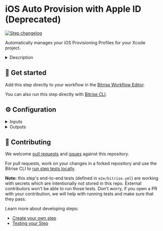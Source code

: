 # iOS Auto Provision with Apple ID (Deprecated)

[![Step changelog](https://shields.io/github/v/release/bitrise-steplib/steps-ios-auto-provision?include_prereleases&label=changelog&color=blueviolet)](https://github.com/bitrise-steplib/steps-ios-auto-provision/releases)

Automatically manages your iOS Provisioning Profiles for your Xcode project.

<details>
<summary>Description</summary>

### This Step has been deprecated in favour of the new automatic code signing options on Bitrise.
You can read more about these changes in our blog post: [https://blog.bitrise.io/post/simplifying-automatic-code-signing-on-bitrise](https://blog.bitrise.io/post/simplifying-automatic-code-signing-on-bitrise).

#### Option A)
The latest versions of the [Xcode Archive & Export for iOS](https://www.bitrise.io/integrations/steps/xcode-archive), [Xcode Build for testing for iOS](https://www.bitrise.io/integrations/steps/xcode-build-for-test), and the [Export iOS and tvOS Xcode archive](https://www.bitrise.io/integrations/steps/xcode-archive) Steps have built-in automatic code signing.
We recommend removing this Step from your Workflow and using the automatic code signing feature in the Steps mentioned above.

#### Option B)
If you are not using any of the mentioned Xcode Steps, then you can replace
this iOS Auto Provision Step with the [Manage iOS Code signing](https://www.bitrise.io/integrations/steps/manage-ios-code-signing) Step.

### Description
The [Step](https://devcenter.bitrise.io/getting-started/configuring-bitrise-steps-that-require-apple-developer-account-data/#ios-auto-provision-with-apple-id-step) uses session-based authentication to connect to an Apple Developer account. In addition to an Apple ID and password, it also stores the 2-factor authentication (2FA) code you provide.

Please note that the [iOS Auto Provision with App Store Connect API](https://app.bitrise.io/integrations/steps/ios-auto-provision-appstoreconnect) Step uses the official [App Store Connect API](https://developer.apple.com/documentation/appstoreconnectapi/generating_tokens_for_api_requests) instead of the old session-based method.

The **iOS Auto Provision with Apple ID** Step supports in Xcode managed and manual code signing in the following ways:

In the case of Xcode managed code signing projects, the Step:
- Downloads the Xcode managed Provisioning Profiles and installs them for the build.
- Installs the provided code signing certificates into the Keychain.
In the case of manual code signing projects, the Step:
- Ensures that the Application Identifier exists on the Apple Developer Portal.
- Ensures that the project's Capabilities are set correctly in the Application Identifier.
- Ensures that the Provisioning Profiles exist on the Apple Developer Portal and are installed for the build.
- Ensures that all the available Test Devices exist on the Apple Developer Portal and are included in the Provisioning Profiles.
- Installs the provided code signing certificates into the Keychain.

### Configuring the Step

Before you start configuring the Step, make sure you've completed the following requirements:
- You've [defining your Apple Developer Account to Bitrise](https://devcenter.bitrise.io/getting-started/configuring-bitrise-steps-that-require-apple-developer-account-data/#defining-your-apple-developer-account-to-bitrise-1).
- You've [assigned an Apple Developer Account for your app](https://devcenter.bitrise.io/getting-started/configuring-bitrise-steps-that-require-apple-developer-account-data/#assigning-an-apple-developer-account-for-your-app-1).

To configure the Step:
Once you've completed the above requirements, there is very little configuration needed to this Step.
1. Add the **iOS Auto Provision with Apple ID** Step after any dependency installer Step in your Workflow, such as **Run CocoaPods install** or **Carthage**.
2. Click the Step to edit its input fields. You can see that the **Distribution type**, **Xcode Project (or Workspace) path**, and the **Scheme name** inputs are automatically filled out for you.
3. If your Developer Portal Account belongs to multiple development teams, add the **Developer Portal team ID** to manage the project's code signing files, for example '1MZX23ABCD4'. If that's not the case, you can still add it to manage the Provisioning Profiles with a different team than the one set in your project. If you leave it empty, the team defined by the project will be used.
4. If you wish to overwrite the configuration defined in your Scheme (for example, Debug, Release), you can do so in the **Configuration name** input.
5. If Xcode managed signing is enabled in the iOS app, check the value of the **Should the step try to generate Provisioning Profiles even if Xcode managed signing is enabled in the Xcode project?** input.
- If it’s set to 'no', the Step will look for an Xcode Managed Provisioning Profile on the Apple Developer Portal.
- If it’s set to 'yes', the Step will generate a new manual provisioning profile on the Apple Developer portal for the project.
This input has no effect in the case of Manual code signing projects.
6. **The minimum days the Provisioning Profile should be valid** lets you specify how long a Provisioning Profile should be valid to sign an iOS app. By default it will only renew the Provisioning Profile when it expires.

### Troubleshooting
Please note that the 2FA code is only valid for 30 days. 
When the 2FA code expires, you will need to re-authenticate to provide a new code. 
Go to the Apple Developer Account of the **Account settings** page, it will automatically ask for the 2FA code to authenticate again. 
There will be a list of the Apple Developer accounts that you have defined. To the far right of each, there are 3 dots. 
Click the dots and select **Re-authenticate (2SA/2FA)**.

### Useful links
- [Managing code signing files - automatic provisioning](https://devcenter.bitrise.io/code-signing/ios-code-signing/ios-auto-provisioning/#configuring-ios-auto-provisioning)
- [iOS code signing troubleshooting](https://devcenter.bitrise.io/code-signing/ios-code-signing/ios-code-signing-troubleshooting/)

### Related Steps
- [iOS Auto Provision with App Store Connect API](https://app.bitrise.io/integrations/steps/ios-auto-provision-appstoreconnect)
- [Xcode Archive & Export](https://www.bitrise.io/integrations/steps/xcode-archive)
</details>

## 🧩 Get started

Add this step directly to your workflow in the [Bitrise Workflow Editor](https://devcenter.bitrise.io/steps-and-workflows/steps-and-workflows-index/).

You can also run this step directly with [Bitrise CLI](https://github.com/bitrise-io/bitrise).

## ⚙️ Configuration

<details>
<summary>Inputs</summary>

| Key | Description | Flags | Default |
| --- | --- | --- | --- |
| `distribution_type` | Describes how Xcode should sign your project. | required | `development` |
| `team_id` | The Developer Portal team to manage the project's code signing files. __If your Developer Portal Account belongs to multiple development team, this input is required!__ Otherwise specify this input if you want to manage the Provisioning Profiles with a different team than the one set in your project. If you leave it empty the team defined by the project will be used. __Example:__ `1MZX23ABCD4` |  |  |
| `project_path` | A `.xcodeproj` or `.xcworkspace` path. | required | `$BITRISE_PROJECT_PATH` |
| `scheme` | The Xcode Scheme to use. | required | `$BITRISE_SCHEME` |
| `configuration` | The Xcode Configuration to use. By default your Scheme defines which Configuration (Debug, Release, ...) should be used, but you can overwrite it with this option. |  |  |
| `generate_profiles` | In the case of __Xcode managed code signing__ projects, by default the step downloads and installs the Xcode managed Provisioning Profiles. If this input is set to: `yes`, the step will try to manage the Provisioning Profiles by itself (__like in the case of Manual code signing projects__), the step will fall back to use the Xcode managed Provisioning Profiles if there is an issue. __This input has no effect in the case of Manual codesigning projects.__ |  | `no` |
| `register_test_devices` | If set the step will register known test devices on Bitrise from team members with the Apple Developer Portal. Note that setting this to "yes" may cause devices to be registered against your limited quantity of test devices in the Apple Developer Portal, which can only be removed once annually during your renewal window. |  | `no` |
| `min_profile_days_valid` | Sometimes you want to sign an app with a Provisioning Profile that is valid for at least 'x' days. For example, an enterprise app won't open if your Provisioning Profile is expired. With this parameter, you can have a Provisioning Profile that's at least valid for 'x' days.  By default (0) it just renews the Provisioning Profile when expired. |  | `0` |
| `verbose_log` | Enable verbose logging? | required | `no` |
| `certificate_urls` | URLs of the certificates to download. Multiple URLs can be specified, separated by a pipe (`\|`) character, you can specify a local path as well, using the `file://` scheme. __Provide a development certificate__ url, to ensure development code signing files for the project and __also provide a distribution certificate__ url, to ensure distribution code signing files for your project. __Example:__ `file://./development/certificate/path\|https://distribution/certificate/url`  | required, sensitive | `$BITRISE_CERTIFICATE_URL` |
| `passphrases` | Certificate passphrases. Multiple passphrases can be specified, separated by a pipe (`\|`) character. __Specified certificate passphrase count should match the count of the certificate URLs.__ For example, (1 certificate with empty passphrase, 1 certificate with non-empty passphrase) `\|distribution-passphrase`.  | required, sensitive | `$BITRISE_CERTIFICATE_PASSPHRASE` |
| `keychain_path` | The Keychain path. | required | `$HOME/Library/Keychains/login.keychain` |
| `keychain_password` | The Keychain's password. | required, sensitive | `$BITRISE_KEYCHAIN_PASSWORD` |
| `build_url` | Bitrise build URL. | required | `$BITRISE_BUILD_URL` |
| `build_api_token` | Bitrise build API token. | required, sensitive | `$BITRISE_BUILD_API_TOKEN` |
</details>

<details>
<summary>Outputs</summary>

| Environment Variable | Description |
| --- | --- |
| `BITRISE_EXPORT_METHOD` | The selected distribution type. One of these: `development`, `app-store`, `ad-hoc` or `enterprise`. |
| `BITRISE_DEVELOPER_TEAM` | The development team's ID. Example: `1MZX23ABCD4` |
| `BITRISE_DEVELOPMENT_CODESIGN_IDENTITY` | The development code signing identity's name. For example, `iPhone Developer: Bitrise Bot (VV2J4SV8V4)`. |
| `BITRISE_PRODUCTION_CODESIGN_IDENTITY` | The production code signing identity's name. Example: `iPhone Distribution: Bitrise Bot (VV2J4SV8V4)` |
| `BITRISE_DEVELOPMENT_PROFILE` | The main target's development provisioning profile's UUID. Example: `c5be4123-1234-4f9d-9843-0d9be985a068` |
| `BITRISE_PRODUCTION_PROFILE` | The main target's production provisioning profile UUID. Example: `c5be4123-1234-4f9d-9843-0d9be985a068` |
</details>

## 🙋 Contributing

We welcome [pull requests](https://github.com/bitrise-steplib/steps-ios-auto-provision/pulls) and [issues](https://github.com/bitrise-steplib/steps-ios-auto-provision/issues) against this repository.

For pull requests, work on your changes in a forked repository and use the Bitrise CLI to [run step tests locally](https://devcenter.bitrise.io/bitrise-cli/run-your-first-build/).

**Note:** this step's end-to-end tests (defined in `e2e/bitrise.yml`) are working with secrets which are intentionally not stored in this repo. External contributors won't be able to run those tests. Don't worry, if you open a PR with your contribution, we will help with running tests and make sure that they pass.

Learn more about developing steps:

- [Create your own step](https://devcenter.bitrise.io/contributors/create-your-own-step/)
- [Testing your Step](https://devcenter.bitrise.io/contributors/testing-and-versioning-your-steps/)




